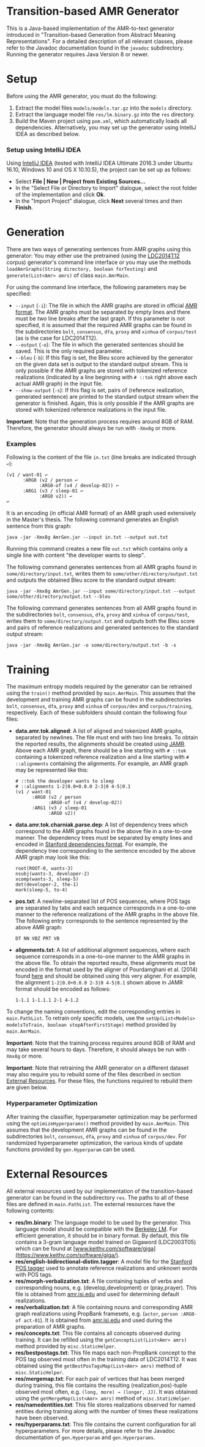 ﻿# Transition-based AMR Generator

This is a Java-based implementation of the AMR-to-text generator introduced in "Transition-based Generation from Abstract Meaning Representations". For a detailed description of all relevant classes, please refer to the Javadoc documentation found in the `javadoc` subdirectory. Running the generator requires Java Version 8 or newer. 

# Setup

Before using the AMR generator, you must do the following:

1) Extract the model files `models/models.tar.gz` into the `models` directory.
2) Extract the language model file `res/lm.binary.gz` into the `res` directory.
3) Build the Maven project using `pom.xml`, which automatically loads all dependencies. Alternatively, you may set up the generator using IntelliJ IDEA as described below.

### Setup using IntelliJ IDEA

Using [IntelliJ IDEA](https://www.jetbrains.com/idea/) (tested with IntelliJ IDEA Ultimate 2016.3 under Ubuntu 16.10, Windows 10 and OS X 10.10.5), the project can be set up as follows:

- Select **File | New | Project from Existing Sources...**
- In the "Select File or Directory to Import" dialogue, select the root folder of the implementation and click **Ok**.
- In the "Import Project" dialogue, click **Next** several times and then **Finish**.

# Generation

There are two ways of generating sentences from AMR graphs using this generator: You may either use the pretrained (using the [LDC2014T12](https://catalog.ldc.upenn.edu/ldc2014t12) corpus) generator's command line interface or you may use the methods `loadAmrGraphs(String directory, boolean forTesting)` and `generate(List<Amr> amrs)` of class `main.AmrMain`.

For using the command line interface, the following parameters may be specified:
- `--input` (`-i`): The file in which the AMR graphs are stored in official [AMR format](https://github.com/amrisi/amr-guidelines/blob/master/amr.md). The AMR graphs must be separated by empty lines and there must be *two* line breaks after the last graph. If this parameter is not specified, it is assumed that the required AMR graphs can be found in the subdirectories `bolt`, `consensus`, `dfa`, `proxy` and `xinhua` of `corpus/test` (as is the case for LDC2014T12).
- `--output` (`-o`): The file in which the generated sentences should be saved. This is the only required parameter.
- `--bleu` (`-b`): If this flag is set, the Bleu score achieved by the generator on the given data set is output to the standard output stream. This is only possible if the AMR graphs are stored with tokenized reference realizations (indicated by a line beginning with `# ::tok` right above each actual AMR graph) in the input file.
- `--show-output` (`-s`): If this flag is set, pairs of (reference realization, generated sentence) are printed to the standard output stream when the generator is finished. Again, this is only possible if the AMR graphs are stored with tokenized reference realizations in the input file.

**Important**: Note that the generation process requires around 8GB of RAM. Therefore, the generator should always be run with `-Xmx8g` or more.
 
### Examples

Following is the content of the file `in.txt` (line breaks are indicated through `↩`):

```
(v1 / want-01 ↩
      :ARG0 (v2 / person ↩
  	    	:ARG0-of (v4 / develop-02)) ↩
      :ARG1 (v3 / sleep-01 ↩
  	    	:ARG0 v2)) ↩
↩
```
It is an encoding (in official AMR format) of an AMR graph used extensively in the Master's thesis. The following command generates an English sentence from this graph:
```
java -jar -Xmx8g AmrGen.jar --input in.txt --output out.txt
```
Running this command creates a new file `out.txt` which contains only a single line with content "the developer wants to sleep".

The following command generates sentences from all AMR graphs found in `some/directory/input.txt`, writes them to `some/other/directory/output.txt` and outputs the obtained Bleu score to the standard output stream:
```
java -jar -Xmx8g AmrGen.jar --input some/directory/input.txt --output some/other/directory/output.txt --bleu
```
The following command generates sentences from all AMR graphs found in the subdirectories `bolt`, `consensus`, `dfa`, `proxy` and `xinhua` of `corpus/test`, writes them to `some/directory/output.txt` and outputs both the Bleu score and pairs of reference realizations and generated sentences to the standard output stream:
```
java -jar -Xmx8g AmrGen.jar -o some/directory/output.txt -b -s
```

# Training

The maximum entropy models required by the generator can be retrained using the `train()` method provided by `main.AmrMain`. This assumes that the development and training AMR graphs can be found in the subdirectories `bolt`, `consensus`, `dfa`, `proxy` and `xinhua` of `corpus/dev` and `corpus/training`, respectively. Each of these subfolders should contain the following four files: 
- **data.amr.tok.aligned**: A list of aligned and tokenized AMR graphs, separated by newlines. The file must end with two line breaks. To obtain the reported results, the alignments should be created using [JAMR](https://github.com/jflanigan/jamr).
Above each AMR graph, there should be a line starting with `# ::tok` containing a tokenized reference realization and a line starting with `# ::alignments` containing the alignments. For example, an AMR graph may be represented like this:

    ```
    # ::tok the developer wants to sleep
    # ::alignments 1-2|0.0+0.0.0 2-3|0 4-5|0.1	
    (v1 / want-01
          :ARG0 (v2 / person
      	    	:ARG0-of (v4 / develop-02))
          :ARG1 (v3 / sleep-01
      	    	:ARG0 v2))
    ```

- **data.amr.tok.charniak.parse.dep**: A list of dependency trees which correspond to the AMR graphs found in the above file in a one-to-one manner. The dependency trees must be separated by empty lines and encoded in [Stanford dependencies format](https://nlp.stanford.edu/software/stanford-dependencies.shtml). For example, the dependency tree corresponding to the sentence encoded by the above AMR graph may look like this:

    ```
    root(ROOT-0, wants-3)
    nsubj(wants-3, developer-2)
    xcomp(wants-3, sleep-5)
    det(developer-2, the-1)
    mark(sleep-5, to-4)
    ```

- **pos.txt**: A newline-separated list of POS sequences, where POS tags are separated by tabs and each sequence corresponds in a one-to-one manner to the reference realizations of the AMR graphs in the above file. The following entry corresponds to the sentence represented by the above AMR graph:

    ```
    DT NN VBZ PRT VB
    ```

- **alignments.txt**: A list of additional alignment sequences, where each sequence corresponds in a one-to-one manner to the AMR graphs in the above file. To obtain the reported results, these alignments must be encoded in the format used by the aligner of Pourdamghani et al. (2014) found [here](http://isi.edu/~damghani/papers/Aligner.zip) and should be obtained using this very aligner. For example, the alignment `1-2|0.0+0.0.0 2-3|0 4-5|0.1` shown above in JAMR format should be encoded as follows:

    ```
    1-1.1 1-1.1.1 2-1 4-1.2 
    ```

To change the naming conventions, edit the corresponding entries in `main.PathList`. To retrain only specific models, use the `setUp(List<Models> modelsToTrain, boolean stopAfterFirstStage)` method provided by `main.AmrMain`.

**Important**: Note that the training process requires around 8GB of RAM and may take several hours to days. Therefore, it should always be run with `-Xmx8g` or more.

**Important**: Note that retraining the AMR generator on a different dataset may also require you to rebuild some of the files described in section [External Resources](#external-resources). For these files, the functions required to rebuild them are given below. 

### Hyperparameter Optimization

After training the classifier, hyperparameter optimization may be performed using the `optimizeHyperparams()` method provided by `main.AmrMain`. This assumes that the development AMR graphs can be found in the subdirectories `bolt`, `consensus`, `dfa`, `proxy` and `xinhua` of `corpus/dev`.
For randomized hyperparameter optimization, the various kinds of update functions provided by `gen.Hyperparam` can be used.

# External Resources

All external resources used by our implementation of the transition-based generator can be found in the subdirectory `res`. The paths to all of these files are defined in `main.PathList`. The external resources have the following contents:

- **res/lm.binary**: The language model to be used by the generator. This language model should be compatible with the [Berkeley LM](https://github.com/adampauls/berkeleylm). For efficient generation, it should be in binary format. By default, this file contains a 3-gram language model trained on Gigaword (LDC2003T05) which can be found at [www.keithv.com/software/giga](https://www.keithv.com/software/giga/).
- **res/english-bidirectional-distim.tagger**: A model file for the [Stanford POS tagger](https://nlp.stanford.edu/software/tagger.shtml) used to annotate reference realizations and unknown words with POS tags.
- **res/morph-verbalization.txt**: A file containing tuples of verbs and corresponding nouns, e.g. (develop,development) or (pray,prayer). This file is obtained from [amr.isi.edu](http://amr.isi.edu/download/lists/morph-verbalization-v1.01.txt) and used for determining default realizations.
- **res/verbalization.txt**: A file containing nouns and corresponding AMR graph realizations using PropBank framesets, e.g. (`actor`, `person :ARG0-of act-01`). It is obtained from [amr.isi.edu](http://amr.isi.edu/download/lists/verbalization-list-v1.06.txt) and used during the preparation of AMR graphs. 
- **res/concepts.txt**: This file contains all concepts observed during training. It can be refilled using the `getConceptList(List<Amr> amrs)` method provided by `misc.StaticHelper`.
- **res/bestpostags.txt**: This file maps each non-PropBank concept to the POS tag observed most often in the training data of LDC2014T12. It was obtained using the `getBestPosTagsMap(List<Amr> amrs)` method of `misc.StaticHelper`.
- **res/mergemap.txt**: For each pair of vertices that has been merged during training, this file contains the resulting (realization,pos)-tuple observed most often, e.g. `(long, more) → (longer, JJ)`. It was obtained using the `getMergeMap(List<Amr> amrs)` method of `misc.StaticHelper`.
- **res/namedentities.txt**: This file stores realizations observed for named entities during training along with the number of times these realizations have been observed.
- **res/hyperparams.txt**: This file contains the current configuration for all hyperparameters. For more details, please refer to the Javadoc documentation of `gen.Hyperparam` and `gen.Hyperparams`.
